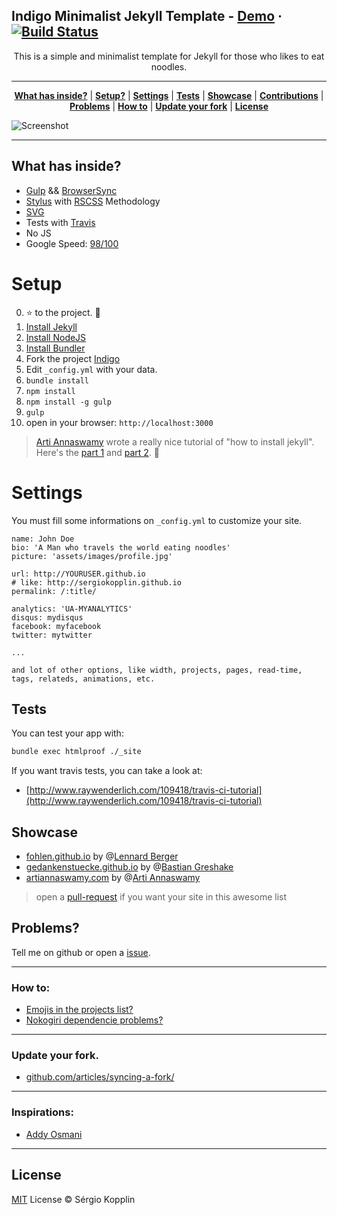 ## Indigo Minimalist Jekyll Template - [Demo](http://sergiokopplin.github.io/indigo/) · [![Build Status](https://travis-ci.org/sergiokopplin/indigo.svg?branch=gh-pages)](https://travis-ci.org/sergiokopplin/indigo)

<p align="center">This is a simple and minimalist template for Jekyll for those who likes to eat noodles.</p>

***

<p align="center">
    <b><a href="README.md#what-has-inside">What has inside?</a></b>
    |
    <b><a href="README.md#setup">Setup?</a></b>
    |
    <b><a href="README.md#settings">Settings</a></b>
    |
    <b><a href="README.md#tests">Tests</a></b>
    |
    <b><a href="README.md#showcase">Showcase</a></b>
    |
    <b><a href="README.md#contributions">Contributions</a></b>
    |
    <b><a href="README.md#problems">Problems</a></b>
    |
    <b><a href="README.md#how-to">How to</a></b>
    |
    <b><a href="README.md#update-your-fork">Update your fork</a></b>
    |
    <b><a href="README.md#license">License</a></b>
</p>

![Screenshot](https://raw.githubusercontent.com/sergiokopplin/indigo/gh-pages/screen-shot.png)

---

## What has inside?

- [Gulp](http://gulpjs.com/) && [BrowserSync](https://www.browsersync.io/)
- [Stylus](http://stylus-lang.com/) with [RSCSS](http://rscss.io/) Methodology
- [SVG](https://www.w3.org/Graphics/SVG/)
- Tests with [Travis](https://travis-ci.org/)
- No JS
- Google Speed: [98/100](https://developers.google.com/speed/pagespeed/insights/?url=http%3A%2F%2Fsergiokopplin.github.io%2Findigo%2F)

# Setup

0. :star: to the project. :metal:
1. [Install Jekyll](http://jekyllrb.com)
2. [Install NodeJS](https://nodejs.org/)
3. [Install Bundler](http://bundler.io/)
4. Fork the project [Indigo](https://github.com/sergiokopplin/indigo/fork)
5. Edit `_config.yml` with your data.
6. `bundle install`
7. `npm install`
8. `npm install -g gulp`
9. `gulp`
10. open in your browser: `http://localhost:3000`

> [Arti Annaswamy](https://github.com/aannasw) wrote a really nice tutorial of "how to install jekyll". Here's the [part 1](http://artiannaswamy.com/build-a-github-blog-part-1) and [part 2](http://artiannaswamy.com/build-a-github-blog-part-2). :metal:

# Settings

You must fill some informations on `_config.yml` to customize your site.

```
name: John Doe
bio: 'A Man who travels the world eating noodles'
picture: 'assets/images/profile.jpg'

url: http://YOURUSER.github.io
# like: http://sergiokopplin.github.io
permalink: /:title/

analytics: 'UA-MYANALYTICS'
disqus: mydisqus
facebook: myfacebook
twitter: mytwitter

...

and lot of other options, like width, projects, pages, read-time, tags, relateds, animations, etc.
```

## Tests

You can test your app with:

```bash
bundle exec htmlproof ./_site
````

If you want travis tests, you can take a look at:
- [http://www.raywenderlich.com/109418/travis-ci-tutorial](http://www.raywenderlich.com/109418/travis-ci-tutorial)

## Showcase

- [fohlen.github.io](http://fohlen.github.io/) by @[Lennard Berger](https://github.com/Fohlen)
- [gedankenstuecke.github.io](http://gedankenstuecke.github.io) by @[Bastian Greshake](https://github.com/gedankenstuecke)
- [artiannaswamy.com](http://artiannaswamy.com/) by @[Arti Annaswamy](https://github.com/aannasw)

> open a [pull-request](https://github.com/sergiokopplin/indigo/pulls) if you want your site in this awesome list

## Problems?

Tell me on github or open a [issue](https://github.com/sergiokopplin/indigo/issues/new).

---

### How to:

- [Emojis in the projects list?](https://github.com/sergiokopplin/indigo/issues/72)
- [Nokogiri dependencie problems?](https://github.com/sergiokopplin/indigo/issues/81)

---

### Update your fork.

- [github.com/articles/syncing-a-fork/](https://help.github.com/articles/syncing-a-fork/)

---

### Inspirations:
- [Addy Osmani](https://addyosmani.com/)

---

## License

[MIT](http://kopplin.mit-license.org/) License © Sérgio Kopplin
